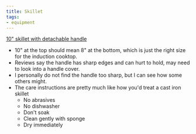 ```yaml
---
title: Skillet
tags:
- equipment
---
```

[10" skillet with detachable handle](https://www.amazon.com/dp/B0BY9VT4F2/ref=nosim?tag=ffwf0f-20)
- 10" at the top should mean 8" at the bottom, which is just the right size for the induction cooktop.
- Reviews say the handle has sharp edges and can hurt to hold, may need to look into a handle cover.
- I personally do not find the handle too sharp, but I can see how some others might.
- The care instructions are pretty much like how you'd treat a cast iron skillet
    - No abrasives
    - No dishwasher
    - Don't soak
    - Clean gently with sponge
    - Dry immediately

